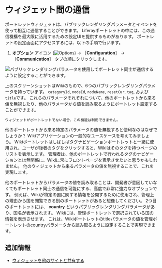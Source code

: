 # ウィジェット間の通信

ポートレットウィジェットは、パブリックレンダリングパラメータとイベントを使って相互に通信することができます。 Liferayポートレットの中には、この通信機構を最大限に活用するための設定UIを提供するものがあります。 ポートレットの設定画面にアクセスするには、以下の手順で行います。

1. **オプション** アイコン (![Options](../../../../images/icon-app-options.png)) &rarr; ［**Configuration**］ &rarr; ［**Communication**］ タブの順にクリックします。

![パブリックレンダリングパラメータを使用してポートレット同士が通信するように設定することができます。](./communication-between-widgets/images/01.png)

上のスクリーンショットはWikiのもので、6つのパブリックレンダリングパラメータを持っています。 `categoryId`, `nodeId`, `nodeName`, `resetCur`, `tag`, および `title`です。 これらのパラメータそれぞれについて、他のポートレットから来る値を無視したり、他のパラメータから値を読み取るようにポートレット設定することができます。

```{important}
ウィジェットがポートレットでない場合、この機能は利用できません。
```

他のポートレットから来る特定のパラメータの値を無視すると便利なのはなぜでしょうか？ Wikiアプリケーションの一般的なユースケースを考えてみましょう。 Wikiポートレットはしばしばタグナビゲーションポートレットと一緒に使用され、ユーザが後者のタグをクリックすると、Wikiはそのタグを持つページのリストを表示します。 管理者は、他のポートレットで行われるタグのナビゲーションとは無関係に、Wikiに常にフロントページを表示させたいと思うかもしれません。 他のウィジェットから来るパラメータの値を無視することで、これを実現します。

他のポートレットからパラメータの値を読み取ることは、開発者が意図していなくてもポートレット同士の通信を可能にする、高度で非常に強力なオプションです。 例えば、Wikiが特定の国に関する情報を公開するために使用され、管理上の理由から国を閲覧できる別のポートレットがあると想像してください。 2つ目のポートレットには、 **country** というパブリックレンダリングパラメータがあり、国名が表示されます。 Wikiには、管理ポートレットで選択されている国の情報を表示させます。 これは、Wikiポートレットのtitleパラメータの値を管理ポートレットのcountryパラメータから読み取るように設定することで実現できます。

## 追加情報

- [ウィジェットを他のサイトと共有する](./sharing-widgets-with-other-sites.md)
